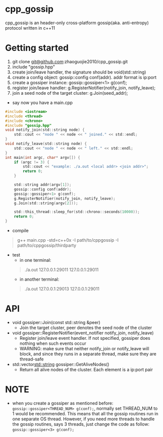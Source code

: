 # cpp_gossip

cpp_gossip is an header-only cross-platform gossip(aka. anti-entropy) protocol written in c++11


# Getting started

1. git clone git@github.com:zhaoguojie2010/cpp_gossip.git
2. include "gossip.hpp"
3. create join/leave handler, the signature should be void(std::string)
4. create a config object: gossip::config conf(addr). addr format is ip:port
5. create a gossiper instance: gossip::gossiper<1> g(conf);
6. register join/leave handler: g.RegisterNotifier(notify_join, notify_leave);
7. join a seed node of the target cluster: g.Join(seed_addr);

* say now you have a main.cpp
``` c
#include <iostream>
#include <thread>
#include <chrono>
#include "gossip.hpp"
void notify_join(std::string node) {
    std::cout << "node " << node << " joined." << std::endl;
}
void notify_leave(std::string node) {
    std::cout << "node " << node << " left." << std::endl;
}
int main(int argc, char* argv[]) {
    if (argc != 3) {
        std::cout << "example: ./a.out <local addr> <join addr>";
        return 0;
    }

    std::string addr(argv[1]);
    gossip::config conf(addr);
    gossip::gossiper<1> g(conf);
    g.RegisterNotifier(notify_join, notify_leave);
    g.Join(std::string(argv[2]));

    std::this_thread::sleep_for(std::chrono::seconds(10000));
    return 0;
}
```

* compile
>g++ main.cpp -std=c++0x -I path/to/cppgossip -I path/to/cppgossip/thirdparty
* test
    * in one terminal:
    >./a.out 127.0.0.1:29011 127.0.0.1:29011
    * in another terminal:
    >./a.out 127.0.0.1:29013 127.0.0.1:29011

# API

* void gossiper::Join(const std::string &peer)
    * Join the target cluster, peer denotes the seed node of the cluster
* void gossiper::RegisterNotifier(event_notifier notify_join, notify_leave)
    * Register join/leave event handler. If not specified, gossiper does nothing when such events occur
    * WARNING: make sure that neither notify_join or notify_leave will block, and since they runs in a separate thread, make sure they are thread-safe
* std::vector<std::string> gossiper::GetAliveNodes()
    * Return all alive nodes of the cluster. Each element is a ip:port pair

# NOTE

* when you create a gossiper as mentioned before: `gossip::gossiper<THREAD_NUM> g(conf);`, normally set THREAD_NUM to 1 would be recommended. This means that all the gossip routines run in one separate OS thread. However, if you need more threads to handle the gossip routines, says 3 threads, just change the code as follow: `gossip::gossiper<3> g(conf);`
